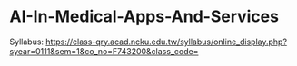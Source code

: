 # AI-In-Medical-Apps-And-Services
Syllabus: https://class-qry.acad.ncku.edu.tw/syllabus/online_display.php?syear=0111&sem=1&co_no=F743200&class_code=

